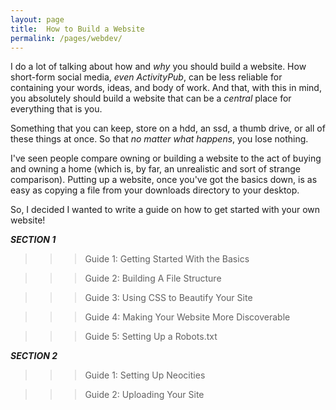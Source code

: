 ```yaml
---
layout: page
title:  How to Build a Website
permalink: /pages/webdev/
---
```

I do a lot of talking about how and *why* you should build a website. How short-form social media, *even ActivityPub*, can be less reliable for containing your words, ideas, and body of work. And that, with this in mind, you absolutely should build a website that can be a *central* place for everything that is you.

Something that you can keep, store on a hdd, an ssd, a thumb drive, or all of these things at once. So that *no matter what happens*, you lose nothing.

I've seen people compare owning or building a website to the act of buying and owning a home (which is, by far, an unrealistic and sort of strange comparison). Putting up a website, once you've got the basics down, is as easy as copying a file from your downloads directory to your desktop.

So, I decided I wanted to write a guide on how to get started with your own website!

***SECTION 1***

> > > Guide 1: Getting Started With the Basics

> > > Guide 2: Building A File Structure

> > > Guide 3: Using CSS to Beautify Your Site

> > > Guide 4: Making Your Website More Discoverable

> > > Guide 5: Setting Up a Robots.txt

***SECTION 2***

> > > Guide 1: Setting Up Neocities

> > > Guide 2: Uploading Your Site